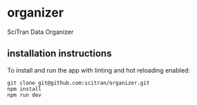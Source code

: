 # organizer
SciTran Data Organizer
## installation instructions

To install and run the app with linting and hot reloading enabled:

```shell
git clone git@github.com:scitran/organizer.git
npm install
npm run dev
```
